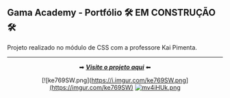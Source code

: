 ## Gama Academy - Portfólio :hammer_and_wrench: EM CONSTRUÇÃO :hammer_and_wrench: <br/>
Projeto realizado no módulo de CSS com a professore Kai Pimenta.  <br/>

---

<div align="center">
   
➡ [***Visite o projeto aqui***](https://jessica-kopps.vercel.app/) ⬅ <br />

[![ke769SW.png](https://i.imgur.com/ke769SW.png](https://imgur.com/ke769SW)
[![mv4iHUk.png](https://i.imgur.com/mv4iHUk.png)](https://imgur.com/mv4iHUk)

 </div>




